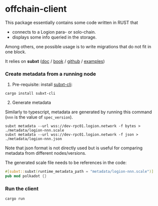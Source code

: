 # offchain-client

This package essentially contains some code written in RUST that
* connects to a Logion para- or solo-chain.
* displays some info queried in the storage.

Among others, one possible usage is to write migrations that do not fit in one block.

It relies on **subxt** ([doc](https://docs.rs/subxt/) /
[book](https://docs.rs/subxt/latest/subxt/book/index.html) /
[github](https://github.com/paritytech/subxt) /
[examples](https://github.com/paritytech/subxt/tree/master/subxt/examples))

### Create metadata from a running node

1. Pre-requisite: install [subxt-cli](https://github.com/paritytech/subxt/tree/master/cli):

```shell
cargo install subxt-cli
```

2. Generate metadata

Similarly to typescript, metadata are generated by running this command
(`nnn` is the value of `spec_version`).
```shell
subxt metadata --url wss://dev-rpc01.logion.network -f bytes > ./metadata/logion-nnn.scale
subxt metadata --url wss://dev-rpc01.logion.network -f json > ./metadata/logion-nnn.json
```
Note that json format is not directly used but is useful for comparing metadata from different nodes/versions.

The generated scale file needs to be references in the code:
```rust
#[subxt::subxt(runtime_metadata_path = "metadata/logion-nnn.scale")]
pub mod polkadot {}
```
### Run the client

```shell
cargo run
```
